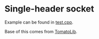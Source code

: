 # Single-header socket
Example can be found in [test.cpp](test.cpp).

Base of this comes from [TomatoLib](https://github.com/bromvlieg/tomatolib).
